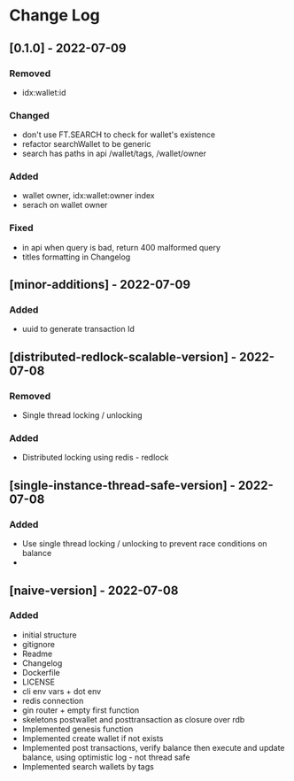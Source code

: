 # Change Log
## [0.1.0] - 2022-07-09
### Removed
- idx:wallet:id
### Changed
- don't use FT.SEARCH to check for wallet's existence
- refactor searchWallet to be generic
- search has paths in api /wallet/tags, /wallet/owner
### Added
- wallet owner, idx:wallet:owner index
- serach on wallet owner
### Fixed
- in api when query is bad, return 400 malformed query
- titles formatting in Changelog

## [minor-additions] - 2022-07-09
### Added
- uuid to generate transaction Id
## [distributed-redlock-scalable-version] - 2022-07-08
### Removed
- Single thread locking / unlocking
### Added
- Distributed locking using redis - redlock

## [single-instance-thread-safe-version] - 2022-07-08
### Added
- Use single thread locking / unlocking to prevent race conditions on balance
- 
## [naive-version] - 2022-07-08
### Added
- initial structure
- gitignore
- Readme
- Changelog
- Dockerfile
- LICENSE
- cli env vars + dot env
- redis connection
- gin router + empty first function
- skeletons postwallet and posttransaction as closure over rdb
- Implemented genesis function
- Implemented create wallet if not exists
- Implemented post transactions, verify balance then execute and update balance, using optimistic log  - not thread safe
- Implemented search wallets by tags